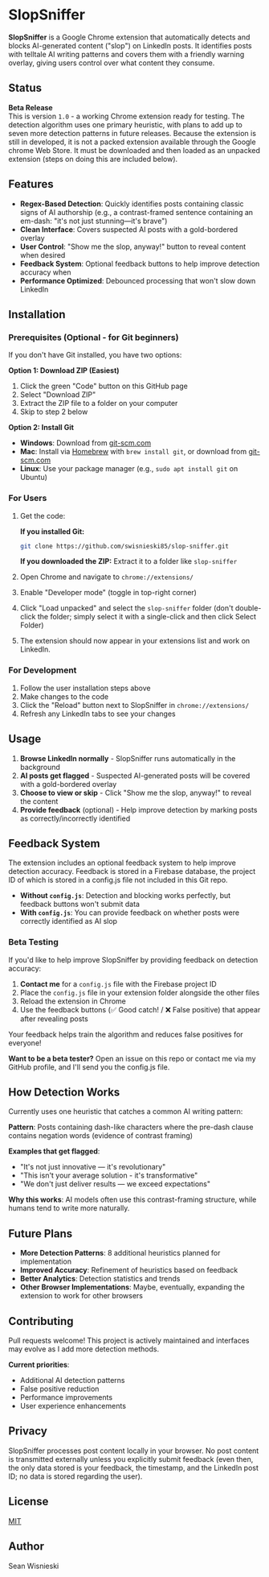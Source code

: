 # SlopSniffer

**SlopSniffer** is a Google Chrome extension that automatically detects and blocks AI-generated content ("slop") on LinkedIn posts. It identifies posts with telltale AI writing patterns and covers them with a friendly warning overlay, giving users control over what content they consume.

## Status

**Beta Release**  
This is version `1.0` - a working Chrome extension ready for testing. The detection algorithm uses one primary heuristic, with plans to add up to seven more detection patterns in future releases. Because the extension is still in developed, it is not a packed extension available through the Google chrome Web Store. It must be downloaded and then loaded as an unpacked extension (steps on doing this are included below).

## Features

- **Regex-Based Detection**: Quickly identifies posts containing classic signs of AI authorship (e.g., a contrast-framed sentence containing an em-dash: "it's not just stunning—it's brave")
- **Clean Interface**: Covers suspected AI posts with a gold-bordered overlay
- **User Control**: "Show me the slop, anyway!" button to reveal content when desired
- **Feedback System**: Optional feedback buttons to help improve detection accuracy when
- **Performance Optimized**: Debounced processing that won't slow down LinkedIn

## Installation

### Prerequisites (Optional - for Git beginners)

If you don't have Git installed, you have two options:

**Option 1: Download ZIP (Easiest)**
1. Click the green "Code" button on this GitHub page
2. Select "Download ZIP"
3. Extract the ZIP file to a folder on your computer
4. Skip to step 2 below

**Option 2: Install Git**
- **Windows**: Download from [git-scm.com](https://git-scm.com/download/win)
- **Mac**: Install via [Homebrew](https://brew.sh/) with `brew install git`, or download from [git-scm.com](https://git-scm.com/download/mac)
- **Linux**: Use your package manager (e.g., `sudo apt install git` on Ubuntu)

### For Users

1. Get the code:
   
   **If you installed Git:**
   ```bash
   git clone https://github.com/swisnieski85/slop-sniffer.git
   ```
   
   **If you downloaded the ZIP:**
   Extract it to a folder like `slop-sniffer`

2. Open Chrome and navigate to `chrome://extensions/`

3. Enable "Developer mode" (toggle in top-right corner)

4. Click "Load unpacked" and select the `slop-sniffer` folder (don't double-click the folder; simply select it with a single-click and then click Select Folder)

5. The extension should now appear in your extensions list and work on LinkedIn.

### For Development

1. Follow the user installation steps above
2. Make changes to the code
3. Click the "Reload" button next to SlopSniffer in `chrome://extensions/`
4. Refresh any LinkedIn tabs to see your changes

## Usage

1. **Browse LinkedIn normally** - SlopSniffer runs automatically in the background
2. **AI posts get flagged** - Suspected AI-generated posts will be covered with a gold-bordered overlay
3. **Choose to view or skip** - Click "Show me the slop, anyway!" to reveal the content
4. **Provide feedback** (optional) - Help improve detection by marking posts as correctly/incorrectly identified

## Feedback System

The extension includes an optional feedback system to help improve detection accuracy. Feedback is stored in a Firebase database, the project ID of which is stored in a config.js file not included in this Git repo.

- **Without `config.js`**: Detection and blocking works perfectly, but feedback buttons won't submit data
- **With `config.js`**: You can provide feedback on whether posts were correctly identified as AI slop

### Beta Testing

If you'd like to help improve SlopSniffer by providing feedback on detection accuracy:

1. **Contact me** for a `config.js` file with the Firebase project ID
2. Place the `config.js` file in your extension folder alongside the other files
3. Reload the extension in Chrome
4. Use the feedback buttons (✅ Good catch! / ❌ False positive) that appear after revealing posts

Your feedback helps train the algorithm and reduces false positives for everyone!

**Want to be a beta tester?** Open an issue on this repo or contact me via my GitHub profile, and I'll send you the config.js file.

## How Detection Works

Currently uses one heuristic that catches a common AI writing pattern:

**Pattern**: Posts containing dash-like characters where the pre-dash clause contains negation words (evidence of contrast framing)

**Examples that get flagged**:
- "It's not just innovative — it's revolutionary"
- "This isn't your average solution - it's transformative" 
- "We don't just deliver results — we exceed expectations"

**Why this works**: AI models often use this contrast-framing structure, while humans tend to write more naturally.

## Future Plans

- **More Detection Patterns**: 8 additional heuristics planned for implementation
- **Improved Accuracy**: Refinement of heuristics based on feedback
- **Better Analytics**: Detection statistics and trends
- **Other Browser Implementations**: Maybe, eventually, expanding the extension to work for other browsers

## Contributing

Pull requests welcome! This project is actively maintained and interfaces may evolve as I add more detection methods.

**Current priorities**:
- Additional AI detection patterns
- False positive reduction  
- Performance improvements
- User experience enhancements

## Privacy

SlopSniffer processes post content locally in your browser. No post content is transmitted externally unless you explicitly submit feedback (even then, the only data stored is your feedback, the timestamp, and the LinkedIn post ID; no data is stored regarding the user).

## License

[MIT](LICENSE)

## Author

Sean Wisnieski